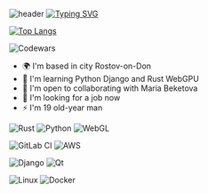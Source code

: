 ![header](https://capsule-render.vercel.app/api?type=waving&color=gradient&height=256&section=header&text=Oleg%20Pavlenko!&fontSize=75&animation=fadeIn&fontAlignY=38&desc=Welcome%20to%20my%20GitHub%20profile!%20Put%20stars,%20fork%20and%20contribute!&descAlignY=55&descAlign=60)
[![Typing SVG](https://readme-typing-svg.herokuapp.com?color=%2336BCF7&lines=Student+Backend+Developer    )](https://git.io/typing-svg)

[![Top Langs](https://github-readme-stats.vercel.app/api/top-langs/?username=olejaaaaaaaa&layout=compact)](https://github.com/olejaaaaaaaa/github-readme-stats)


![Codewars](https://github.r2v.ch/codewars?user=olejaaaaaaaa&name=true&top_languages=true&stroke=%23b362ff&theme=purple_dark)


*   🌍  I'm based in city Rostov-on-Don
*   🧠  I'm learning Python Django and Rust WebGPU
*   🤝  I'm open to collaborating with Maria Beketova
*   💬  I'm looking for a job now
*   ⚡  I'm 19 old-year man

![Rust](https://img.shields.io/badge/rust-%23000000.svg?style=for-the-badge&logo=rust&logoColor=white)
![Python](https://img.shields.io/badge/python-3670A0?style=for-the-badge&logo=python&logoColor=ffdd54)
![WebGL](https://img.shields.io/badge/WebGL-990000?logo=webgl&logoColor=white&style=for-the-badge)

![GitLab CI](https://img.shields.io/badge/gitlab%20ci-%23181717.svg?style=for-the-badge&logo=gitlab&logoColor=white)
![AWS](https://img.shields.io/badge/AWS-%23FF9900.svg?style=for-the-badge&logo=amazon-aws&logoColor=white)

![Django](https://img.shields.io/badge/django-%23092E20.svg?style=for-the-badge&logo=django&logoColor=white)
![Qt](https://img.shields.io/badge/Qt-%23217346.svg?style=for-the-badge&logo=Qt&logoColor=white)

![Linux](https://img.shields.io/badge/Linux-FCC624?style=for-the-badge&logo=linux&logoColor=black)
![Docker](https://img.shields.io/badge/docker-%230db7ed.svg?style=for-the-badge&logo=docker&logoColor=white)


